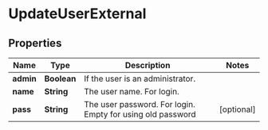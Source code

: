 # UpdateUserExternal

## Properties
Name | Type | Description | Notes
------------ | ------------- | ------------- | -------------
**admin** | **Boolean** | If the user is an administrator. | 
**name** | **String** | The user name. For login. | 
**pass** | **String** | The user password. For login. Empty for using old password |  [optional]
